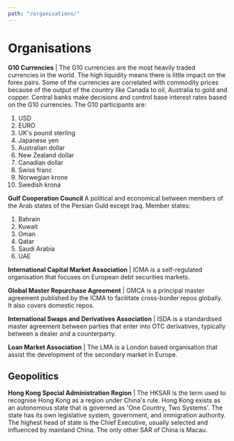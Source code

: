 ```yaml
---
path: "/organisations/"
---
```


# Organisations

**G10 Currencies** | The G10 currencies are the most heavily traded currencies in the world. The high liquidity means there is little impact on the forex pairs. Some of the currencies are correlated with commodity prices because of the output of the country like Canada to oil, Australia to gold and copper. Central banks make decisions and control base interest rates based on the G10 currencies. The G10 participants are: 

1. USD
2. EURO
3. UK's pound sterling
4. Japanese yen
5. Australian dollar
6. New Zealand dollar
7. Canadian dollar
8. Swiss franc
9. Norwegian krone
10. Swedish krona

**Gulf Cooperation Council** A political and economical between members of the Arab states of the Persian Guld except Iraq. Member states:
1. Bahrain
2. Kuwait
3. Oman
4. Qatar
5. Saudi Arabia
6. UAE

**International Capital Market Association** | ICMA is a self-regulated organisation that focuses on European debt securities markets.

**Global Master Repurchase Agreement** | GMCA is a principal master agreement published by the ICMA to facilitate cross-border repos globally. It also covers domestic repos.

**International Swaps and Derivatives Association** | ISDA is a standardised master agreement between parties that enter into OTC derivatives, typically between a dealer and a counterparty.

**Loan Market Association** | The LMA is a London based organisation that assist the development of the secondary market in Europe.

## Geopolitics

**Hong Kong Special Administration Region** | The HKSAR is the term used to recognise Hong Kong as a region under China's rule. Hong Kong exists as an autonomous state that is governed as 'One Country, Two Systems'. The state has its own legislative system, government, and immigration authority. The highest head of state is the Chief Executive, usually selected and influenced by mainland China. The only other SAR of China is Macau.
